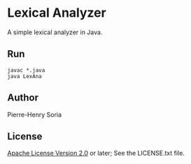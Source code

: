 # Lexical Analyzer

A simple lexical analyzer in Java.


## Run

    javac *.java
    java LexAna


## Author 

Pierre-Henry Soria


## License

[Apache License Version 2.0](http://www.apache.org/licenses/LICENSE-2.0.txt) or later; See the LICENSE.txt file. 
